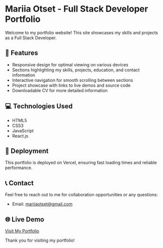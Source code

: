 # Mariia Otset - Full Stack Developer Portfolio

Welcome to my portfolio website! This site showcases my skills and projects as a Full Stack Developer.

## 🌟 Features

- Responsive design for optimal viewing on various devices
- Sections highlighting my skills, projects, education, and contact information
- Interactive navigation for smooth scrolling between sections
- Project showcase with links to live demos and source code
- Downloadable CV for more detailed information

## 💻 Technologies Used

- HTML5
- CSS3
- JavaScript
- React.js

## 🚀 Deployment

This portfolio is deployed on Vercel, ensuring fast loading times and reliable performance.

## 📞 Contact

Feel free to reach out to me for collaboration opportunities or any questions:

- Email: mariiaotset@gmail.com

## 🌐 Live Demo

[Visit My Portfolio](https://mariia-otset-portfolio.vercel.app/)

Thank you for visiting my portfolio!
